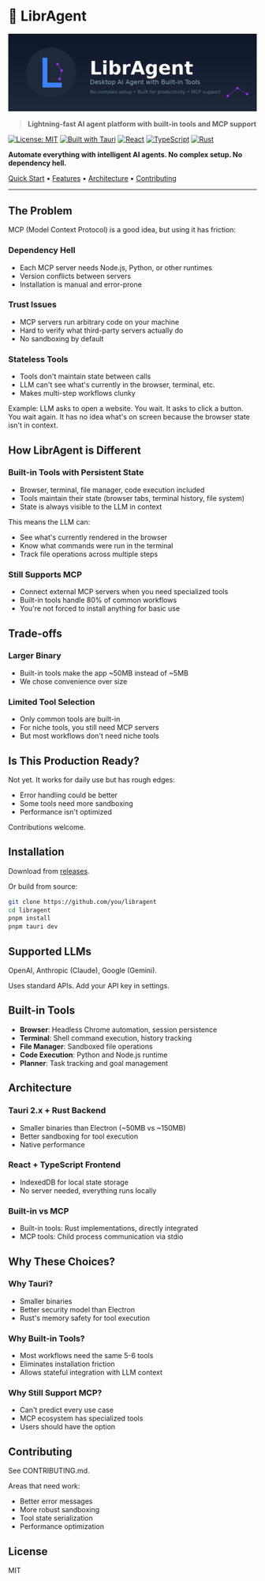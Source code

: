 # 🤖 LibrAgent

![LibrAgent Banner](/public/banner.png)

> **Lightning-fast AI agent platform with built-in tools and MCP support**

[![License: MIT](https://img.shields.io/badge/License-MIT-yellow.svg)](https://opensource.org/licenses/MIT)
[![Built with Tauri](https://img.shields.io/badge/Built%20with-Tauri-24C8DB?logo=tauri)](https://tauri.app)
[![React](https://img.shields.io/badge/React-18.3-61DAFB?logo=react)](https://react.dev)
[![TypeScript](https://img.shields.io/badge/TypeScript-5.6-3178C6?logo=typescript)](https://www.typescriptlang.org)
[![Rust](https://img.shields.io/badge/Rust-Latest-CE422B?logo=rust)](https://www.rust-lang.org)

**Automate everything with intelligent AI agents. No complex setup. No dependency hell.**

[Quick Start](#installation) • [Features](#built-in-tools) • [Architecture](#architecture) • [Contributing](#contributing)

---

## The Problem

MCP (Model Context Protocol) is a good idea, but using it has friction:

### Dependency Hell

- Each MCP server needs Node.js, Python, or other runtimes
- Version conflicts between servers
- Installation is manual and error-prone

### Trust Issues

- MCP servers run arbitrary code on your machine
- Hard to verify what third-party servers actually do
- No sandboxing by default

### Stateless Tools

- Tools don't maintain state between calls
- LLM can't see what's currently in the browser, terminal, etc.
- Makes multi-step workflows clunky

Example: LLM asks to open a website. You wait. It asks to click a button. You wait again. It has no idea what's on screen because the browser state isn't in context.

## How LibrAgent is Different

### Built-in Tools with Persistent State

- Browser, terminal, file manager, code execution included
- Tools maintain their state (browser tabs, terminal history, file system)
- State is always visible to the LLM in context

This means the LLM can:

- See what's currently rendered in the browser
- Know what commands were run in the terminal
- Track file operations across multiple steps

### Still Supports MCP

- Connect external MCP servers when you need specialized tools
- Built-in tools handle 80% of common workflows
- You're not forced to install anything for basic use

## Trade-offs

### Larger Binary

- Built-in tools make the app ~50MB instead of ~5MB
- We chose convenience over size

### Limited Tool Selection

- Only common tools are built-in
- For niche tools, you still need MCP servers
- But most workflows don't need niche tools

## Is This Production Ready?

Not yet. It works for daily use but has rough edges:

- Error handling could be better
- Some tools need more sandboxing
- Performance isn't optimized

Contributions welcome.

## Installation

Download from [releases](https://github.com/you/libragent/releases).

Or build from source:

```bash
git clone https://github.com/you/libragent
cd libragent
pnpm install
pnpm tauri dev
```

## Supported LLMs

OpenAI, Anthropic (Claude), Google (Gemini).

Uses standard APIs. Add your API key in settings.

## Built-in Tools

- **Browser**: Headless Chrome automation, session persistence
- **Terminal**: Shell command execution, history tracking
- **File Manager**: Sandboxed file operations
- **Code Execution**: Python and Node.js runtime
- **Planner**: Task tracking and goal management

## Architecture

### Tauri 2.x + Rust Backend

- Smaller binaries than Electron (~50MB vs ~150MB)
- Better sandboxing for tool execution
- Native performance

### React + TypeScript Frontend

- IndexedDB for local state storage
- No server needed, everything runs locally

### Built-in vs MCP

- Built-in tools: Rust implementations, directly integrated
- MCP tools: Child process communication via stdio

## Why These Choices?

### Why Tauri?

- Smaller binaries
- Better security model than Electron
- Rust's memory safety for tool execution

### Why Built-in Tools?

- Most workflows need the same 5-6 tools
- Eliminates installation friction
- Allows stateful integration with LLM context

### Why Still Support MCP?

- Can't predict every use case
- MCP ecosystem has specialized tools
- Users should have the option

## Contributing

See CONTRIBUTING.md.

Areas that need work:

- Better error messages
- More robust sandboxing
- Tool state serialization
- Performance optimization

## License

MIT
